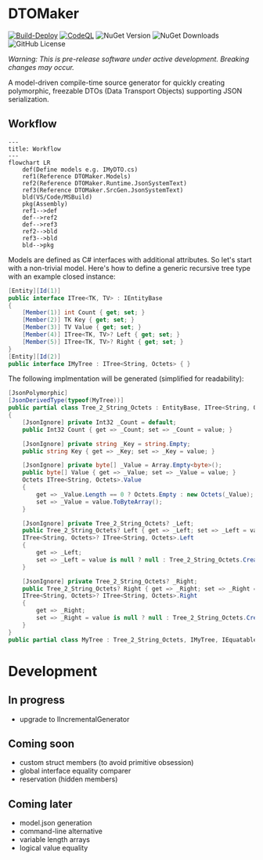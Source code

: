 # DTOMaker

[![Build-Deploy](https://github.com/datafac/dtomaker-json/actions/workflows/dotnet.yml/badge.svg)](https://github.com/datafac/dtomaker-json/actions/workflows/dotnet.yml)
[![CodeQL](https://github.com/datafac/dtomaker-json/actions/workflows/github-code-scanning/codeql/badge.svg)](https://github.com/datafac/dtomaker-json/actions/workflows/github-code-scanning/codeql)
![NuGet Version](https://img.shields.io/nuget/v/DTOMaker.Models)
![NuGet Downloads](https://img.shields.io/nuget/dt/DTOMaker.Models)
![GitHub License](https://img.shields.io/github/license/Datafac/dtomaker-json)

*Warning: This is pre-release software under active development. Breaking changes may occur.*

A model-driven compile-time source generator for quickly creating polymorphic, freezable DTOs (Data Transport Objects) 
supporting JSON serialization.

## Workflow
```mermaid
---
title: Workflow
---
flowchart LR
    def(Define models e.g. IMyDTO.cs)
    ref1(Reference DTOMaker.Models)
    ref2(Reference DTOMaker.Runtime.JsonSystemText)
    ref3(Reference DTOMaker.SrcGen.JsonSystemText)
    bld(VS/Code/MSBuild)
    pkg(Assembly)
    ref1-->def
    def-->ref2
    def-->ref3
    ref2-->bld
    ref3-->bld
    bld-->pkg
```

Models are defined as C# interfaces with additional attributes. So let's start with a non-trivial model. 
Here's how to define a generic recursive tree type with an example closed instance:

```C#
[Entity][Id(1)]
public interface ITree<TK, TV> : IEntityBase
{
    [Member(1)] int Count { get; set; }
    [Member(2)] TK Key { get; set; }
    [Member(3)] TV Value { get; set; }
    [Member(4)] ITree<TK, TV>? Left { get; set; }
    [Member(5)] ITree<TK, TV>? Right { get; set; }
}
[Entity][Id(2)]
public interface IMyTree : ITree<String, Octets> { }
```
The following implmentation will be 
generated (simplified for readability):

```C#
[JsonPolymorphic]
[JsonDerivedType(typeof(MyTree))]
public partial class Tree_2_String_Octets : EntityBase, ITree<String, Octets>, IEquatable<Tree_2_String_Octets>
{
    [JsonIgnore] private Int32 _Count = default;
    public Int32 Count { get => _Count; set => _Count = value; }

    [JsonIgnore] private string _Key = string.Empty;
    public string Key { get => _Key; set => _Key = value; }

    [JsonIgnore] private byte[] _Value = Array.Empty<byte>();
    public byte[] Value { get => _Value; set => _Value = value; }
    Octets ITree<String, Octets>.Value
    {
        get => _Value.Length == 0 ? Octets.Empty : new Octets(_Value);
        set => _Value = value.ToByteArray();
    }

    [JsonIgnore] private Tree_2_String_Octets? _Left;
    public Tree_2_String_Octets? Left { get => _Left; set => _Left = value; }
    ITree<String, Octets>? ITree<String, Octets>.Left
    {
        get => _Left;
        set => _Left = value is null ? null : Tree_2_String_Octets.CreateFrom(value));
    }

    [JsonIgnore] private Tree_2_String_Octets? _Right;
    public Tree_2_String_Octets? Right { get => _Right; set => _Right = value; }
    ITree<String, Octets>? ITree<String, Octets>.Right
    {
        get => _Right;
        set => _Right = value is null ? null : Tree_2_String_Octets.CreateFrom(value);
    }
}
public partial class MyTree : Tree_2_String_Octets, IMyTree, IEquatable<MyTree>
```
# Development
## In progress
- upgrade to IIncrementalGenerator

## Coming soon
- custom struct members (to avoid primitive obsession)
- global interface equality comparer
- reservation (hidden members)

## Coming later
- model.json generation
- command-line alternative
- variable length arrays
- logical value equality
